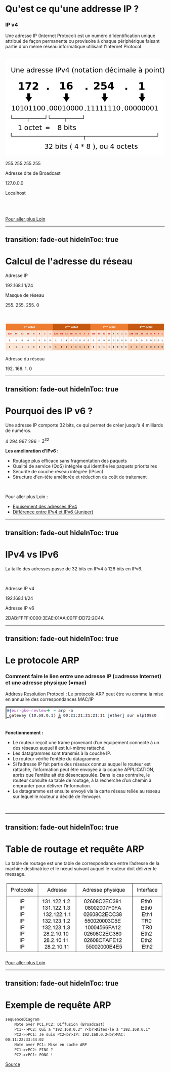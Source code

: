 # Qu'est ce qu'une addresse IP ?
### IP v4

<p v-click class="opacity-90 border-1 border-separate p2">Une adresse IP (Internet Protocol) est un numéro d'identification unique attribué de façon permanente ou provisoire à chaque périphérique faisant partie d'un même réseau informatique utilisant l'Internet Protocol</p>

<br/>


<div class="flex flex-row justify-between">
<div>
<img
  v-click
  class="w-60 border-rounded rounded-4"
  src="assets/Adresse_Ipv4.png"
  alt=""
/>
</div>

<div v-click>
<p class="text-xl font-bold">255.255.255.255</p>
<p>Adresse dite de Broadcast</p>
</div>

<div v-click>
<p class="text-xl font-bold">127.0.0.0</p>
<p>Localhost</p>
</div>

<div v-click>
<p class="text-xl font-bold"></p>
<p></p>
</div>

</div>


<br/>
<br/>
<br/>
<a href="https://www.paessler.com/fr/it-explained/ip-address">
Pour aller plus Loin
</a>


<br/>
<!-- Donc quelle est la plus grande addresse IP possible ?

-->
---
transition: fade-out
hideInToc: true
---

## IP Privée ou Publique

<div>
<p>Certains plages d'IP sont, par convention, dites "privées" ou "internes".</p>

</div>
</br>

<div class="flex flex-row justify-around">

<div v-click class="border-3 rounded-1 px-5 border-black">
<p class="font-bold">Bloc Privé 1</p>
<p class="text-xl">10.0.0.0/8</p>
</div>

<div v-after class="border-3 rounded-1 px-5 border-black">
<p class="font-bold">Bloc Privé 2</p>
<p class="text-xl">172.16.0.0/12</p>
</div>

<div v-after class="border-3 rounded-1 px-5 border-black">
<p class="font-bold">Bloc Privé 3</p>
<p class="text-xl">192.168.0.0/16</p>
</div>
</div>
</br>
</br>

<div v-click>

## Masques de sous-réseau
</div>

<p v-click class="opacity-90 border-1 border-separate p2">Une seule et même adresse IP identifie à la fois le réseau et une interface unique sur celui-ci</p>
<div v-after>
 Le masque de sous-réseau, détermine l’endroit auquel la partie d’une adresse correspondant au réseau se termine, et donc l’endroit où la portion correspond à l’hôte commence.
 </div>

<div class="flex flex-row justify-between">

<div v-click>
<p class="font-bold">Adresse IP</p>
<p class="text-xl">192.168.1.1/24</p>
</div>
<div v-click>
<p class="font-bold">Adresse de l'hôte</p>
<p class="text-xl">192.168.1.1</p>
</div>

<div v-click>
<p class="font-bold">Masque de réseau</p>
<p class="text-xl">11111111 11111111 11111111 00000000</p>
<p class="text-xl">255. &nbsp;&nbsp;&nbsp;&nbsp;&nbsp;&nbsp;&nbsp;&nbsp; 255. &nbsp;&nbsp;&nbsp;&nbsp;&nbsp;&nbsp;&nbsp;&nbsp; 255.&nbsp;&nbsp;&nbsp;&nbsp;&nbsp;&nbsp;&nbsp;&nbsp; 0</p>
</div>
  

<div v-click>
<p class="font-bold">Adresse du réseau</p>
<p class="text-xl">192. 168. 1. 0</p>
</div>
  
  
</div>




<!-- Exemple dans l'adresse suivante, on indique à la fois le réseau, mais également l'hôte concerné. Cela permet de router vers le bon réseau, puis vers le bon hôte.-->


---
transition: fade-out
hideInToc: true
---
# Calcul de l'adresse du réseau
<div class="flex flex-row justify-around">

<div v-click>
<p class="font-bold">Adresse IP</p>
<p class="text-xl">192.168.1.1/24</p>
</div>

<div v-after>
<p class="font-bold">Masque de réseau</p>
<p class="text-xl">255. 255. 255. 0</p>
</div>

</div>
</br>
</br>

<div v-click>
<img
  class="border-rounded rounded-4"
  src="assets/reseau-adresse-ipv4-calcul-masque-sous-reseau.png"
  alt=""
/>
</div>

<div class="flex flex-row justify-around" >
<div v-click class=" border-black border-3 p-3 m-3">
<p class="font-bold">Adresse du réseau</p>
<p class="text-xl">192. 168. 1. 0</p>
</div>
</div>

---
transition: fade-out
hideInToc: true
---

# Pourquoi des IP v6 ?
<p class="opacity-90 border-1 border-separate p2 text-black">Une adresse IP comporte 32 bits, ce qui permet de créer jusqu'à 4 milliards de numéros.

4 294 967 296 = $2^{32}$</p>


**Les amélioration d'IPv6 :**
- Routage plus efficace sans fragmentation des paquets
- Qualité de service (QoS) intégrée qui identifie les paquets prioritaires
- Sécurité de couche réseau intégrée (IPsec)
- Structure d'en-tête améliorée et réduction du coût de traitement

</br>

Pour aller plus Loin :
<div>

- [Epuisement des adresses IPv4](https://fr.wikipedia.org/wiki/%C3%89puisement_des_adresses_IPv4)
- [Différence entre IPv4 et IPv6 (Juniper)](https://www.juniper.net/fr/fr/research-topics/what-is-ipv4-vs-ipv6.html)
</div>

<!--
Combien d'humains sur Terre ? 
Concept de NAT, double NAT, triple NAT-->

---
transition: fade-out
hideInToc: true
---
# IPv4 vs IPv6
<p class="opacity-90 border-1 border-separate p2 text-black">
La taille des adresses passe de 32 bits en IPv4 à 128 bits en IPv6.
</p>



<div v-click>
<img
  class="h-60 border-rounded rounded-4"
  src="assets/ipv4-vs-ipv6-1.avif"
  alt=""
/>
</div>

<div class="flex flex-row justify-between">
<div v-click>
<p class="font-bold">Adresse IP v4</p>
<p class="text-xl">192.168.1.1/24</p>
</div>

<div v-click>
<p class="font-bold">Adresse IP v6</p>
<p class="text-xl">2DAB:FFFF:0000:3EAE:01AA:00FF:DD72:2C4A</p>
</div>

</div>

<!--
en IPv6 soit on compte en binaire. Soit on utilise la base 16 et donc l'hexadécimal pour permettre l'écriture.
Tout ce qui compte, c'est la valeur binaire. 

Mais si on écrivait en binaire, combien de blocs faudrait-il ?
-->

---
transition: fade-out
hideInToc: true
---

# Le protocole ARP
### Comment faire le lien entre une adresse IP (=adresse Internet) et une adresse physique (=mac)


<p v-click class="opacity-90 border-1 border-separate p2">Address Resolution Protocol : Le protocole ARP peut être vu comme la mise en annuaire des correspondances MAC/IP</p>

<div v-click>
<img
  class="h-10 border-rounded rounded-4"
  src="assets/arp.png"
  alt=""
/>
</div>


</br>

<div class="text-xs">

**Fonctionnement :** 

<ul>
  <li> Le routeur reçoit une trame provenant d’un équipement connecté à un des réseaux auquel il est lui-même rattaché.</li>
  <li> Les datagrammes sont transmis à la couche IP.</li>
  <li> Le routeur vérifie l’entête du datagramme.</li>
  <li> Si l’adresse IP fait partie des réseaux connus auquel le routeur est rattaché, l’information peut être envoyée à la couche APPLICATION, après que l’entête ait été désencapsulée. Dans le cas contraire, le routeur consulte sa table de routage, à la recherche d’un chemin à emprunter pour délivrer l’information.</li>
  <li> Le datagramme est ensuite envoyé via la carte réseau reliée au réseau sur lequel le routeur a décidé de l’envoyer.</li>
</ul>
</div>

</br>



---
transition: fade-out
hideInToc: true
---

# Table de routage et requête ARP

<p v-click class="opacity-90 border-1 border-separate p2">
La table de routage est une table de correspondance entre l’adresse de la machine destinatrice et le nœud suivant auquel le routeur doit délivrer le message.
</p>

<div class="mb-10" v-click>
<img
  class="w-100 border-rounded rounded-4"
  src="assets/arp-table.png"
  alt=""
/>
</div>
</br>

<a  href="https://www.it-connect.fr/chapitres/a-la-decouverte-de-ladresse-ethernet-et-darp/">
Pour aller plus Loin
</a>

---
transition: fade-out
hideInToc: true
---

# Exemple de requête ARP 

```mermaid {scale: 0.7, alt: 'An ARP Request'}
sequenceDiagram
    Note over PC1,PC2: Diffusion (Broadcast)
    PC1-->PC2: Qui a "192.168.0.2" ?<br>Dites-le à "192.168.0.1"
    PC2->>PC1: Je suis PC2<br>IP: 192.168.0.2<br>MAC: 00:11:22:33:44:02
    Note over PC1: Mise en cache ARP
    PC1->>PC2: PING ?
    PC2->>PC1: PONG !
```

<a  href="https://cours.rihan.fr/docs/reseau/protocole-arp/">
Source
</a>

<!--
Vous verrez en TP ensuite en détails, comment ça fonctionne, notamment quand on ne sait pas ou envoyer où envoyer un paquet.
-->

